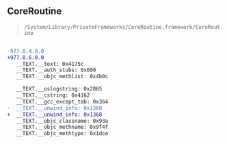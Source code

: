 ## CoreRoutine

> `/System/Library/PrivateFrameworks/CoreRoutine.framework/CoreRoutine`

```diff

-977.0.4.0.0
+977.0.6.0.0
   __TEXT.__text: 0x4175c
   __TEXT.__auth_stubs: 0x690
   __TEXT.__objc_methlist: 0x4b0c

   __TEXT.__oslogstring: 0x2865
   __TEXT.__cstring: 0x4162
   __TEXT.__gcc_except_tab: 0x364
-  __TEXT.__unwind_info: 0x1360
+  __TEXT.__unwind_info: 0x1368
   __TEXT.__objc_classname: 0x93a
   __TEXT.__objc_methname: 0x9f4f
   __TEXT.__objc_methtype: 0x1dce

```

